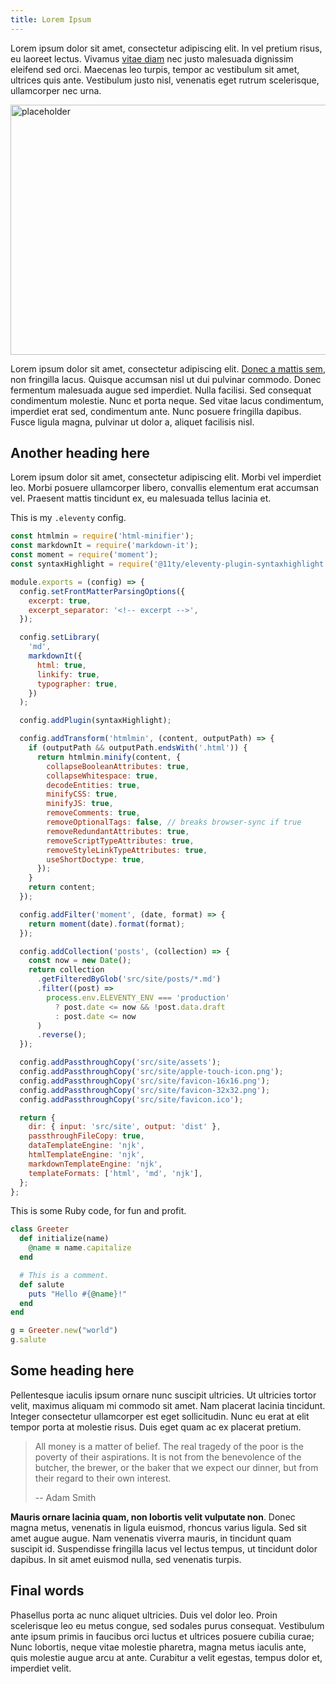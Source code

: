 ```yaml
---
title: Lorem Ipsum
---
```


Lorem ipsum dolor sit amet, consectetur adipiscing elit. In vel pretium
risus, eu laoreet lectus.<!-- excerpt --> Vivamus [vitae diam](/) nec justo
malesuada dignissim eleifend sed orci. Maecenas leo turpis, tempor ac
vestibulum sit amet, ultrices quis ante. Vestibulum justo nisl, venenatis
eget rutrum scelerisque, ullamcorper nec urna.

<img src="https://picsum.photos/600/400" alt="placeholder" width="600" height="400" />

Lorem ipsum dolor sit amet, consectetur adipiscing
elit. [Donec a mattis sem](/), non fringilla lacus. Quisque accumsan nisl ut dui
pulvinar commodo. Donec fermentum malesuada augue sed imperdiet. Nulla
facilisi. Sed consequat condimentum molestie. Nunc et porta neque. Sed vitae
lacus condimentum, imperdiet erat sed, condimentum ante. Nunc posuere
fringilla dapibus. Fusce ligula magna, pulvinar ut dolor a, aliquet facilisis
nisl.

## Another heading here

Lorem ipsum dolor sit amet, consectetur adipiscing elit. Morbi vel imperdiet
leo. Morbi posuere ullamcorper libero, convallis elementum erat accumsan vel.
Praesent mattis tincidunt ex, eu malesuada tellus lacinia et.


This is my `.eleventy` config.

```js
const htmlmin = require('html-minifier');
const markdownIt = require('markdown-it');
const moment = require('moment');
const syntaxHighlight = require('@11ty/eleventy-plugin-syntaxhighlight');

module.exports = (config) => {
  config.setFrontMatterParsingOptions({
    excerpt: true,
    excerpt_separator: '<!-- excerpt -->',
  });

  config.setLibrary(
    'md',
    markdownIt({
      html: true,
      linkify: true,
      typographer: true,
    })
  );

  config.addPlugin(syntaxHighlight);

  config.addTransform('htmlmin', (content, outputPath) => {
    if (outputPath && outputPath.endsWith('.html')) {
      return htmlmin.minify(content, {
        collapseBooleanAttributes: true,
        collapseWhitespace: true,
        decodeEntities: true,
        minifyCSS: true,
        minifyJS: true,
        removeComments: true,
        removeOptionalTags: false, // breaks browser-sync if true
        removeRedundantAttributes: true,
        removeScriptTypeAttributes: true,
        removeStyleLinkTypeAttributes: true,
        useShortDoctype: true,
      });
    }
    return content;
  });

  config.addFilter('moment', (date, format) => {
    return moment(date).format(format);
  });

  config.addCollection('posts', (collection) => {
    const now = new Date();
    return collection
      .getFilteredByGlob('src/site/posts/*.md')
      .filter((post) =>
        process.env.ELEVENTY_ENV === 'production'
          ? post.date <= now && !post.data.draft
          : post.date <= now
      )
      .reverse();
  });

  config.addPassthroughCopy('src/site/assets');
  config.addPassthroughCopy('src/site/apple-touch-icon.png');
  config.addPassthroughCopy('src/site/favicon-16x16.png');
  config.addPassthroughCopy('src/site/favicon-32x32.png');
  config.addPassthroughCopy('src/site/favicon.ico');

  return {
    dir: { input: 'src/site', output: 'dist' },
    passthroughFileCopy: true,
    dataTemplateEngine: 'njk',
    htmlTemplateEngine: 'njk',
    markdownTemplateEngine: 'njk',
    templateFormats: ['html', 'md', 'njk'],
  };
};
```

This is some Ruby code, for fun and profit.

```ruby
class Greeter
  def initialize(name)
    @name = name.capitalize
  end

  # This is a comment.
  def salute
    puts "Hello #{@name}!"
  end
end

g = Greeter.new("world")
g.salute
```

## Some heading here

Pellentesque iaculis ipsum ornare nunc suscipit ultricies. Ut ultricies
tortor velit, maximus aliquam mi commodo sit amet. Nam placerat lacinia
tincidunt. Integer consectetur ullamcorper est eget sollicitudin. Nunc eu
erat at elit tempor porta at molestie risus. Duis eget quam ac ex placerat
pretium.

> All money is a matter of belief. The real tragedy of the poor is the poverty
> of their aspirations. It is not from the benevolence of the butcher, the
> brewer, or the baker that we expect our dinner, but from their regard to
> their own interest.
>
> -- Adam Smith

**Mauris ornare lacinia quam, non lobortis velit vulputate non**. Donec magna
metus, venenatis in ligula euismod, rhoncus varius ligula. Sed sit amet augue
augue. Nam venenatis viverra mauris, in tincidunt quam suscipit id.
Suspendisse fringilla lacus vel lectus tempus, ut tincidunt dolor dapibus. In
sit amet euismod nulla, sed venenatis turpis.

## Final words

Phasellus porta ac nunc aliquet ultricies. Duis vel dolor leo. Proin
scelerisque leo eu metus congue, sed sodales purus consequat. Vestibulum ante
ipsum primis in faucibus orci luctus et ultrices posuere cubilia curae; Nunc
lobortis, neque vitae molestie pharetra, magna metus iaculis ante, quis
molestie augue arcu at ante. Curabitur a velit egestas, tempus dolor et,
imperdiet velit.

